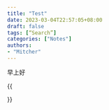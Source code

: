```yaml
---
title: "Test"
date: 2023-03-04T22:57:05+08:00
draft: false
tags: [“Search”]
categories: ["Notes"]
authors:
- "Mitcher"
---
```


早上好

{{<search>}}

